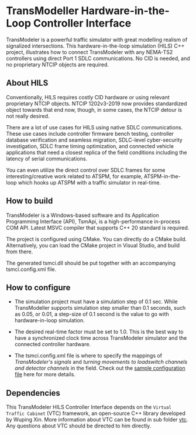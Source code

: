 # TransModeller Hardware-in-the-Loop Controller Interface

TransModeler is a powerful traffic simulator with great modelling realism of signalized intersections. This hardware-in-the-loop simulation (HILS) C++ project, illustrates how to connect TransModeler with any NEMA-TS2 controllers using direct Port 1 SDLC communications. No CID is needed, and no proprietary NTCIP objects are required.

## About HILS

Conventionally, HILS requires costly CID hardware or using relevant proprietary NTCIP objects. NTCIP 1202v3-2019 now provides standardized object towards that end now, though, in some cases, the NTCIP detour is not really desired.

There are a lot of use cases for HILS using native SDLC communications. These use cases include controller firmware bench testing, controller database verification and seamless migration, SDLC-level cyber-security investigation, SDLC frame timing optimization, and connected vehicle applications that need a closest replica of the field conditions including the latency of serial communications.

You can even utilize the direct control over SDLC frames for some interesting/creative work related to ATSPM, for example, ATSPM-in-the-loop which hooks up ATSPM with a traffic simulator in real-time.

## How to build

TransModeler is a Windows-based software and its Application Programming Interface (API), TsmApi, is a high-performance in-process COM API. Latest MSVC compiler that supports C++ 20 standard is required. 

The project is configured using CMake. You can directly do a CMake build.  Alternatively, you can load the CMake project in Visual Studio, and build from there.

The generated tsmci.dll should be put together with an accompanying tsmci.config.xml file.

## How to configure

- The simulation project must have a simulation step of 0.1 sec.  While TransModeller supports simulation step smaller than 0.1 seconds, such as 0.05, or 0.01, a step-size of 0.1 second is the value to go with hardware-in-loop simulation.

- The desired real-time factor must be set to 1.0. This is the best way to have a synchronized clock time across TransModeler simulator and the connected controller hardware.

- The tsmci.config.xml file is where to specify the mappings of _TransModeler's signals_ and _turning movements to loadswitch channels and detector channels_ in the field. Check out the [sample configuration file](tsm/sample/tsmci.config.xml) here for more details.

## Dependencies

This TransModeler HILS Controller Interface depends on the `Virtual Traffic Cabinet` (VTC) framework, an open-source C++ library developed by Wuping Xin. More information about VTC can be found in sub folder [vtc](./vtc/README.md). Any questions about VTC should be directed to him directly. 
